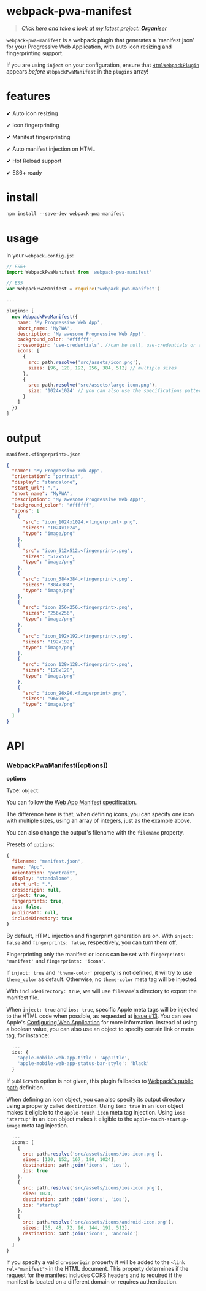 
# webpack-pwa-manifest

> [_Click here and take a look at my latest project: **Organi**ser_](https://github.com/fatec-taquaritinga/organiser)

`webpack-pwa-manifest` is a webpack plugin that generates a 'manifest.json' for your Progressive Web Application, with auto icon resizing and fingerprinting support.

If you are using `inject` on your configuration, ensure that [`HtmlWebpackPlugin`](https://github.com/jantimon/html-webpack-plugin) appears *before* `WebpackPwaManifest` in the `plugins` array!

# features

 ✔ Auto icon resizing

 ✔ Icon fingerprinting

 ✔ Manifest fingerprinting

 ✔ Auto manifest injection on HTML

 ✔ Hot Reload support

 ✔ ES6+ ready

# install
```javascript
npm install --save-dev webpack-pwa-manifest
```

# usage
In your `webpack.config.js`:
```javascript
// ES6+
import WebpackPwaManifest from 'webpack-pwa-manifest'

// ES5
var WebpackPwaManifest = require('webpack-pwa-manifest')

...

plugins: [
  new WebpackPwaManifest({
    name: 'My Progressive Web App',
    short_name: 'MyPWA',
    description: 'My awesome Progressive Web App!',
    background_color: '#ffffff',
    crossorigin: 'use-credentials', //can be null, use-credentials or anonymous
    icons: [
      {
        src: path.resolve('src/assets/icon.png'),
        sizes: [96, 128, 192, 256, 384, 512] // multiple sizes
      },
      {
        src: path.resolve('src/assets/large-icon.png'),
        size: '1024x1024' // you can also use the specifications pattern
      }
    ]
  })
]
```

# output

`manifest.<fingerprint>.json`
```json
{
  "name": "My Progressive Web App",
  "orientation": "portrait",
  "display": "standalone",
  "start_url": ".",
  "short_name": "MyPWA",
  "description": "My awesome Progressive Web App!",
  "background_color": "#ffffff",
  "icons": [
    {
      "src": "icon_1024x1024.<fingerprint>.png",
      "sizes": "1024x1024",
      "type": "image/png"
    },
    {
      "src": "icon_512x512.<fingerprint>.png",
      "sizes": "512x512",
      "type": "image/png"
    },
    {
      "src": "icon_384x384.<fingerprint>.png",
      "sizes": "384x384",
      "type": "image/png"
    },
    {
      "src": "icon_256x256.<fingerprint>.png",
      "sizes": "256x256",
      "type": "image/png"
    },
    {
      "src": "icon_192x192.<fingerprint>.png",
      "sizes": "192x192",
      "type": "image/png"
    },
    {
      "src": "icon_128x128.<fingerprint>.png",
      "sizes": "128x128",
      "type": "image/png"
    },
    {
      "src": "icon_96x96.<fingerprint>.png",
      "sizes": "96x96",
      "type": "image/png"
    }
  ]
}
```

# API

### WebpackPwaManifest([options])

**options**

Type: `object`

You can follow the [Web App Manifest](https://developer.mozilla.org/en-US/docs/Web/Manifest) [specification](https://w3c.github.io/manifest/).

The difference here is that, when defining icons, you can specify one icon with multiple sizes, using an array of integers, just as the example above.

You can also change the output's filename with the `filename` property.

Presets of `options`:

```javascript
{
  filename: "manifest.json",
  name: "App",
  orientation: "portrait",
  display: "standalone",
  start_url: ".",
  crossorigin: null,
  inject: true,
  fingerprints: true,
  ios: false,
  publicPath: null,
  includeDirectory: true
}
```

By default, HTML injection and fingerprint generation are on.
With `inject: false` and `fingerprints: false`, respectively, you can turn them off. 

Fingerprinting only the manifest or icons can be set with `fingerprints: 'manifest'` and `fingerprints: 'icons'`.

If `inject: true` and `'theme-color'` property is not defined, it wil try to use `theme_color` as default. Otherwise, no `theme-color` meta tag will be injected.

With `includeDirectory: true`, we will use `filename`'s directory to export the manifest file.

When `inject: true` and `ios: true`, specific Apple meta tags will be injected to the HTML code when possible, as requested at [issue #13](https://github.com/arthurbergmz/webpack-pwa-manifest/issues/13). You can see Apple's [Configuring Web Application](https://developer.apple.com/library/content/documentation/AppleApplications/Reference/SafariWebContent/ConfiguringWebApplications/ConfiguringWebApplications.html) for more information. Instead of using a boolean value, you can also use an object to specify certain link or meta tag, for instance:

```javascript
  ...
  ios: {
    'apple-mobile-web-app-title': 'AppTitle',
    'apple-mobile-web-app-status-bar-style': 'black'
  }
```

If `publicPath` option is not given, this plugin fallbacks to [Webpack's public path](https://webpack.js.org/configuration/output/#output-publicpath) definition.

When defining an icon object, you can also specify its output directory using a property called `destination`. Using `ios: true` in an icon object makes it eligible to the `apple-touch-icon` meta tag injection. Using `ios: 'startup'` in an icon object makes it eligible to the `apple-touch-startup-image` meta tag injection.

```javascript
  ...
  icons: [
    {
      src: path.resolve('src/assets/icons/ios-icon.png'),
      sizes: [120, 152, 167, 180, 1024],
      destination: path.join('icons', 'ios'),
      ios: true
    },
    {
      src: path.resolve('src/assets/icons/ios-icon.png'),
      size: 1024,
      destination: path.join('icons', 'ios'),
      ios: 'startup'
    },
    {
      src: path.resolve('src/assets/icons/android-icon.png'),
      sizes: [36, 48, 72, 96, 144, 192, 512],
      destination: path.join('icons', 'android')
    }
  ]
}
```

If you specify a valid `crossorigin` property it will be added to the `<link rel="manifest">` in the HTML document. 
This property determines if the request for the manifest includes CORS headers and is required if the manifest is located on a different domain or requires authentication.